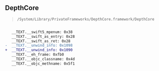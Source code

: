 ## DepthCore

> `/System/Library/PrivateFrameworks/DepthCore.framework/DepthCore`

```diff

   __TEXT.__swift5_mpenum: 0x38
   __TEXT.__swift_as_entry: 0x28
   __TEXT.__swift_as_ret: 0x28
-  __TEXT.__unwind_info: 0x1098
+  __TEXT.__unwind_info: 0x1090
   __TEXT.__eh_frame: 0xfb0
   __TEXT.__objc_classname: 0x4d
   __TEXT.__objc_methname: 0x5f1

```
